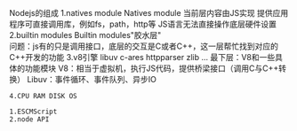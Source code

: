 Nodejs的组成
    1.natives module
        Natives module
        当前层内容由JS实现
        提供应用程序可直接调用库，例如fs，path，http等
        JS语言无法直接操作底层硬件设置
    2.builtin modules
        Builtin modules"胶水层"    
        问题：js有的只是调用接口，底层的交互是C或者C++，这一层帮忙找到对应的C++开发的功能
    3.v8引擎 libuv c-ares httpparser zlib ...
    最下层：V8和一些具体的功能模块
        V8：相当于虚拟机，执行JS代码，提供桥梁接口（调用C与C++转换）
    Libuv：事件循环、事件队列、异步IO

    4.CPU RAM DISK OS

    1.ESCMScript
    2.node API

